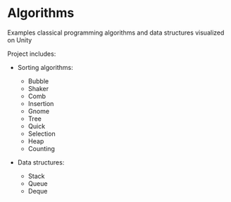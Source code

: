 # Algorithms
Examples classical programming algorithms and data structures visualized on Unity

Project includes:
- Sorting algorithms:
  - Bubble
  - Shaker
  - Comb
  - Insertion
  - Gnome
  - Tree
  - Quick
  - Selection
  - Heap
  - Counting
  
- Data structures:
  - Stack
  - Queue
  - Deque
